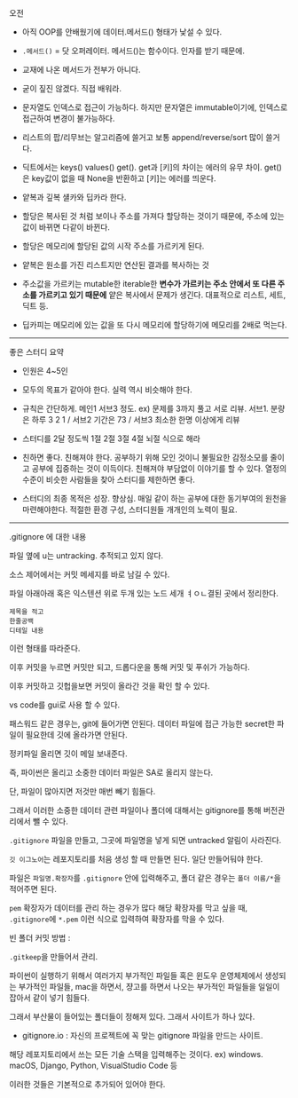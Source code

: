 
오전

 - 아직 OOP를 안배웠기에 데이터.메서드() 형태가 낯설 수 있다.

 - `.메서드()` = 닷 오퍼레이터. 메서드()는 함수이다. 인자를 받기 때문에.

 - 교재에 나온 메서드가 전부가 아니다.

 - 굳이 짚진 않겠다. 직접 배워라.

 - 문자열도 인덱스로 접근이 가능하다. 하지만 문자열은 immutable이기에, 인덱스로 접근하여 변경이 불가능하다.

 - 리스트의 팝/리무브는 알고리즘에 쓸거고 보통 append/reverse/sort 많이 쓸거다.

 - 딕트에서는 keys() values() get(). get과 [키]의 차이는 에러의 유무 차이. get()은 key값이 없을 때 None을 반환하고 [키]는 에러를 띄운다.

 - 얕복과 깊복 섈카와 딥카라 한다.

 - 할당은 복사된 것 처럼 보이나 주소를 가져다 할당하는 것이기 때문에, 주소에 있는 값이 바뀌면 다같이 바뀐다.

 - 할당은 메모리에 할당된 값의 시작 주소를 가르키게 된다.

 - 얕복은 원소를 가진 리스트지만 연산된 결과를 복사하는 것

 - 주소값을 가르키는 mutable한 iterable한 **변수가 가르키는 주소 안에서 또 다른 주소를 가르키고 있기 때문에** 얕은 복사에서 문제가 생긴다. 대표적으로 리스트, 세트, 딕트 등. 

 - 딥카피는 메모리에 있는 값을 또 다시 메모리에 할당하기에 메모리를 2배로 먹는다.

------

좋은 스터디 요약

 - 인원은 4~5인

 - 모두의 목표가 같아야 한다. 실력 역시 비슷해야 한다.

 - 규칙은 간단하게. 메인1 서브3 정도. ex) 문제를 3까지 풀고 서로 리뷰. 서브1. 분량은 하루 3 2 1 / 서브2 기간은 73 / 서브3 최소한 한명 이상에게 리뷰

 - 스터디를 2달 정도씩 1절 2절 3절 4절 뇌절 식으로 해라

 - 친하면 좋다. 친해져야 한다. 공부하기 위해 모인 것이니 불필요한 감정소모를 줄이고 공부에 집중하는 것이 이득이다. 친해져야 부담없이 이야기를 할 수 있다. 열정의 수준이 비슷한 사람들을 찾아 스터디를 제한하면 좋다.

 - 스터디의 최종 목적은 성장. 향상심. 매일 같이 하는 공부에 대한 동기부여의 원천을 마련해야한다. 적절한 환경 구성, 스터디원들 개개인의 노력이 필요.

----------

.gitignore 에 대한 내용

파일 옆에 u는 untracking. 추적되고 있지 않다.

소스 제어에서는 커밋 메세지를 바로 남길 수 있다.

파일 아래아래 혹은 익스텐션 위로 두개 있는 노드 세개 ㅕㅇㄴ결된 곳에서 정리한다.

```
제목을 적고
한줄공백
디테일 내용
```

이런 형태를 따라준다.

이후 커밋을 누르면 커밋만 되고, 드롭다운을 통해 커밋 및 푸쉬가 가능하다.

 이후 커밋하고 깃헙을보면 커밋이 올라간 것을 확인 할 수 있다.

 vs code를 gui로 사용 할 수 있다. 

패스워드 같은 경우는, git에 들어가면 안된다. 데이터 파일에 접근 가능한 secret한 파일이 필요한데 깃에 올라가면 안된다.

정키파일 올리면 깃이 메일 보내준다.

 즉, 파이썬은 올리고 소중한 데이터 파일은 SA로 올리지 않는다.

 단, 파일이 많아지면 저것만 매번 빼기 힘들다.

 그래서 이러한 소중한 데이터 관련 파일이나 폴더에 대해서는 gitignore를 통해 버전관리에서 뺄 수 있다.

`.gitignore` 파일을 만들고, 그곳에 파일명을 넣게 되면 untracked 알림이 사라진다.

`깃 이그노어`는 레포지토리를 처음 생성 할 때 만들면 된다. 일단 만들어둬야 한다.

파일은 `파일명.확장자`를 `.gitignore` 안에 입력해주고, 폴더 같은 경우는 `폴더 이름/*`을 적어주면 된다.

`pem` 확장자가 데이터를 관리 하는 경우가 많다 해당 확장자를 막고 싶을 때, `.gitignore`에 `*.pem` 이런 식으로 입력하여 확장자를 막을 수 있다.


빈 폴더 커밋 방법 :

`.gitkeep`을 만들어서 관리.


파이썬이 실행하기 위해서 여러가지 부가적인 파일들 혹은 윈도우 운영체제에서 생성되는 부가적인 파일들, mac을 하면서, 쟝고를 하면서 나오는 부가적인 파일들을 일일이 잡아서 같이 넣기 힘들다.

 그래서 부산물이 들어있는 폴더들이 정해져 있다. 그래서 사이트가 하나 있다.

 - gitignore.io : 자신의 프로젝트에 꼭 맞는 gitignore 파일을 만드는 사이트.

해당 레포지토리에서 쓰는 모든 기술 스택을 입력해주는 것이다. ex) windows. macOS, Django, Python, VisualStudio Code 등

이러한 것들은 기본적으로 추가되어 있어야 한다.











